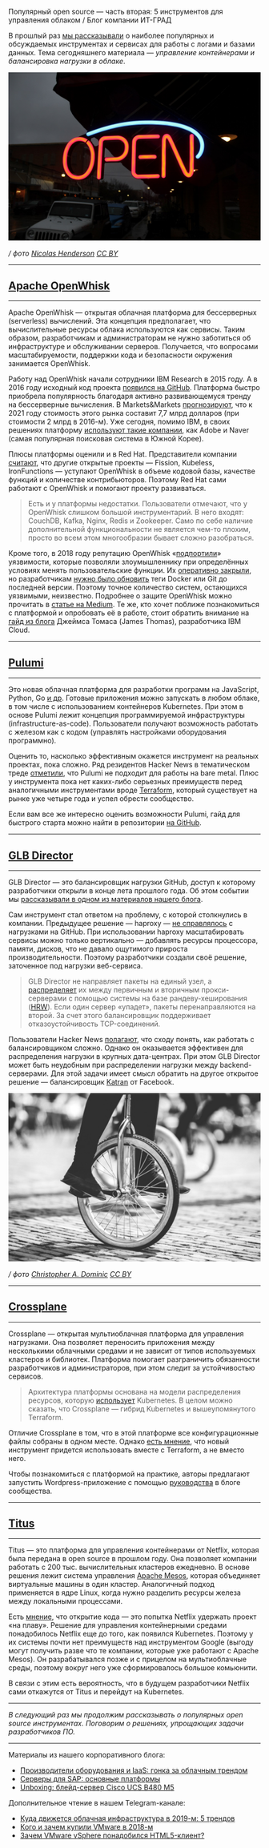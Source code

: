 Популярный open source — часть вторая: 5 инструментов для управления облаком / Блог компании ИТ-ГРАД

В прошлый раз [мы рассказывали](https://habr.com/ru/company/it-grad/blog/436962/) о наиболее популярных и обсуждаемых инструментах и сервисах для работы с логами и базами данных. Тема сегодняшнего материала — _управление контейнерами и балансировка нагрузки в облаке_.

[![](../../_resources/b4056edd22a8429893e11e3c1a1c9ba7.jpeg)](https://habr.com/ru/company/it-grad/blog/438032/)

_/ фото [Nicolas Henderson](https://www.flickr.com/photos/texasbackroads/39273801892/) [CC BY](https://creativecommons.org/licenses/by/2.0/)_

* * *

## [Apache OpenWhisk](https://github.com/apache?q=openwhisk)

* * *

Apache OpenWhisk — открытая облачная платформа для бессерверных (serverless) вычислений. Эта концепция предполагает, что вычислительные ресурсы облака используются как сервисы. Таким образом, разработчикам и администраторам не нужно заботиться об инфраструктуре и обслуживании серверов. Получается, что вопросами масштабируемости, поддержки кода и безопасности окружения занимается OpenWhisk.

Работу над OpenWhisk начали сотрудники IBM Research в 2015 году. А в 2016 году исходный код проекта [появился на GitHub](https://github.com/apache/incubator-openwhisk). Платформа быстро приобрела популярность благодаря активно развивающемуся тренду на бессерверные вычисления. В Markets&Markets [прогнозируют](https://www.marketsandmarkets.com/Market-Reports/function-as-a-service-market-127202409.html), что к 2021 году стоимость этого рынка составит 7,7 млрд долларов (при стоимости 2 млрд в 2016-м). Уже сегодня, помимо IBM, в своих решениях платформу [используют такие компании](https://openwhisk.apache.org/community.html), как Adobe и Naver (самая популярная поисковая система в Южной Корее).

Плюсы платформы оценили и в Red Hat. Представители компании [считают](https://developers.redhat.com/blog/2017/06/07/red-hat-and-apache-openwhisk/), что другие открытые проекты — Fission, Kubeless, IronFunctions — уступают OpenWhisk в объеме кодовой базы, качестве функций и количестве контрибьюторов. Поэтому Red Hat сами работают с OpenWhisk и помогают проекту развиваться.

> Есть и у платформы недостатки. Пользователи отмечают, что у OpenWhisk слишком большой инструментарий. В него входят: CouchDB, Kafka, Nginx, Redis и Zookeeper. Само по себе наличие дополнительной функциональности не является чем-то плохим, просто во всем этом многообразии бывает сложно разобраться.

Кроме того, в 2018 году репутацию OpenWhisk «[подпортили](https://www.theregister.co.uk/2018/07/24/apache_ibm_cloud_vulnerable/)» уязвимости, которые позволяли злоумышленнику при определённых условиях менять пользовательские функции. Их [оперативно закрыли](https://www.computerweekly.com/news/252445500/Apache-OpenWhisk-users-urged-to-patch), но разработчикам [нужно было обновить](https://threatpost.ru/apache-openwhisk-vulnerabilities-could-cause-data-breach/27404/) теги Docker или Git до последней версии. Поэтому точное количество систем, остающихся уязвимыми, неизвестно. Подробнее о защите OpenWhisk можно прочитать в [статье на Medium](https://medium.com/openwhisk/security-and-serverless-functions-b97618430db6). Те же, кто хочет поближе познакомиться с платформой и опробовать её в работе, стоит обратить внимание на [гайд из блога](http://jamesthom.as/blog/2018/01/19/starting-openwhisk-in-sixty-seconds/) Джеймса Томаса (James Thomas), разработчика IBM Cloud.

* * *

## [Pulumi](https://github.com/pulumi)

* * *

Это новая облачная платформа для разработки программ на JavaScript, Python, Go [и др](https://pulumi.io/reference/languages.html). Готовые приложения можно запускать в любом облаке, в том числе с использованием контейнеров Kubernetes. При этом в основе Pulumi лежит концепция программируемой инфраструктуры (infrastructure-as-code). Пользователи получают возможность работать с железом как с кодом (управлять настройками оборудования программно).

Оценить то, насколько эффективным окажется инструмент на реальных проектах, пока сложно. Ряд резидентов Hacker News в тематическом треде [отметили](https://news.ycombinator.com/item?id=17337867), что Pulumi не подходит для работы на bare metal. Плюс у инструмента пока нет каких-либо серьезных преимуществ перед аналогичными инструментами вроде [Terraform](https://www.terraform.io/), который существует на рынке уже четыре года и успел обрести сообщество.

Если вам все же интересно оценить возможности Pulumi, гайд для быстрого старта можно найти в репозитории [на GitHub](https://github.com/pulumi/pulumi).

* * *

## [GLB Director](https://github.com/github/glb-director)

* * *

GLB Director — это балансировщик нагрузки GitHub, доступ к которому разработчики открыли в конце лета прошлого года. Об этом событии мы [рассказывали в одном из материалов нашего блога](https://habr.com/ru/company/it-grad/blog/420093/).

Сам инструмент стал ответом на проблему, с которой столкнулись в компании. Предыдущее решение — haproxy — [не справлялось](https://githubengineering.com/glb-director-open-source-load-balancer/) с нагрузками на GitHub. При использовании haproxy масштабировать сервисы можно только вертикально — добавлять ресурсы процессора, памяти, дисков, что не давало ощутимого прироста производительности. Поэтому разработчики создали своё решение, заточенное под нагрузки веб-сервиса.

> GLB Director не направляет пакеты на единый узел, а [распределяет](https://githubengineering.com/introducing-glb/) их между первичным и вторичным прокси-серверами с помощью системы на базе рандеву-хеширования ([HRW](https://en.wikipedia.org/wiki/Rendezvous_hashing)). Если один сервер «упадет», пакеты перенаправляются на второй. За счет этого балансировщик поддерживает отказоустойчивость TCP-соединений.

Пользователи Hacker News [полагают](https://news.ycombinator.com/item?id=17717386), что сходу понять, как работать с балансировщиком сложно. Однако он оказывается эффективен для распределения нагрузки в крупных дата-центрах. При этом GLB Director может быть неудобным при распределении нагрузки между backend-серверами. Для этой задачи имеет смысл обратить на другое открытое решение — балансировщик [Katran](https://github.com/facebookincubator/katran) от Facebook.

![](../../_resources/3f41a463ac3a4213922629a41b441aca.jpeg)

_/ фото [Christopher A. Dominic](https://www.flickr.com/photos/kestereverts/14333646903/) [CC BY](https://creativecommons.org/licenses/by/2.0/)_

* * *

## [Crossplane](https://github.com/crossplaneio/crossplane)

* * *

Crossplane — открытая мультиоблачная платформа для управления нагрузками. Она позволяет переносить приложения между несколькими облачными средами и не зависит от типов используемых кластеров и библиотек. Платформа помогает разграничить обязанности разработчиков и администраторов, при этом следит за устойчивостью сервисов.

> Архитектура платформы основана на модели распределения ресурсов, которую [использует](https://ru.wikipedia.org/wiki/Kubernetes#%D0%90%D1%80%D1%85%D0%B8%D1%82%D0%B5%D0%BA%D1%82%D1%83%D1%80%D0%B0_%D0%B8_%D0%BA%D0%BE%D0%BC%D0%BF%D0%BE%D0%BD%D0%B5%D0%BD%D1%82%D1%8B) Kubernetes. В целом можно сказать, что Crossplane — гибрид Kubernetes и вышеупомянутого Terraform.

Отличие Crossplane в том, что в этой платформе все конфигурационные файлы собраны в одном месте. Однако [есть мнение](https://news.ycombinator.com/item?id=18600603), что новый инструмент придется использовать вместе с Terraform, а не вместо него.

Чтобы познакомиться с платформой на практике, авторы предлагают запустить Wordpress-приложение с помощью [руководства](https://blog.upbound.io/introducing-crossplane-open-source-multicloud-control-plane/) в блоге сообщества.

* * *

## [Titus](https://github.com/Netflix/titus)

* * *

Titus — это платформа для управления контейнерами от Netflix, которая была передана в open source в прошлом году. Она позволяет компании работать с 200 тыс. вычислительных кластеров ежедневно. В основе решения лежит система управления [Apache Mesos](http://mesos.apache.org/), которая объединяет виртуальные машины в один кластер. Аналогичный подход применяется в ядре Linux, когда нужно разделить ресурсы железа между локальными процессами.

Есть [мнение](https://news.ycombinator.com/item?id=16868881), что открытие кода — это попытка Netflix удержать проект «на плаву». Решение для управления контейнерными средами понадобилось Netflix еще до того, как появился Kubernetes. Поэтому у их системы почти нет преимуществ над инструментом Google (выгоду могут получить разве что те компании, которые уже работают с Apache Mesos). Он разрабатывался позже и с прицелом на мультиоблачные среды, поэтому вокруг него уже сформировалось большое комьюнити.

В связи с этим есть вероятность, что в будущем разработчики Netflix сами откажутся от Titus и перейдут на Kubernetes.

* * *

_В следующий раз мы продолжим рассказывать о популярных open source инструментах. Поговорим о решениях, упрощающих задачи разработчиков ПО._

* * *

Материалы из нашего корпоративного блога:

*   [Производители оборудования и IaaS: гонка за облачным трендом](https://iaas-blog.it-grad.ru/tendencii/proizvoditeli-oborudovaniya-i-iaas-gonka-za-oblachnym-trendom/)
*   [Серверы для SAP: основные платформы](https://iaas-blog.it-grad.ru/zhelezo/servery-dlya-sap-osnovnye-platformy/)
*   [Unboxing: блейд-сервер Cisco UCS B480 M5](https://iaas-blog.it-grad.ru/zhelezo/unboxing-blejd-servera-cisco-ucs-b480-m5/)

Дополнительное чтение в нашем Telegram-канале:

*   [Куда движется облачная инфраструктура в 2019-м: 5 трендов](https://t.me/iaasblog/191)
*   [Кого и зачем купили VMware в 2018-м](https://t.me/iaasblog/189)
*   [Зачем VMware vSphere понадобился HTML5-клиент?](https://t.me/iaasblog/190)